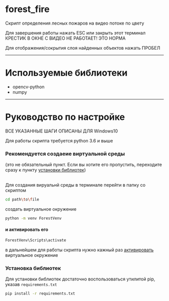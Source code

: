# forest_fire

Скрипт определения лесных пожаров на видео потоке по цвету 

Для завершения работы нажать ESC или закрыть этот терминал
<br>КРЕСТИК В ОКНЕ С ВИДЕО НЕ РАБОТАЕТ! ЭТО НОРМА

Для отображения/сокрытия слоя найденных объектов нажать ПРОБЕЛ

<hr>

# Используемые библиотеки
* opencv-python
* numpy

<hr>

# Руководство по настройке

ВСЕ УКАЗАННЫЕ ШАГИ ОПИСАНЫ ДЛЯ Windows10

Для работы скрипта требуется python 3.6 и выше

### Рекомендуется создаеие виртуальной среды 
(это не обязательный пункт. Если вы хотите его пропустить, переходите сразу к пункту <a href='#установка-библиотек'>установки библиотек</a>)

<br>Для создания вируальнй среды в терминале перейти в папку со скриптом 
```bash
cd path\to\file
```
создать виртуальное окружение
```bash
python -m venv ForestVenv
```
#### и активировать его
```bash
ForestVenv\Scripts\activate
```
в дальнейшем для работы скрипта нужно кажный раз <a href="#и-активировать-его">активировать</a> виртуальное окружение

### Установка библиотек

Для установки библиотек достаточно воспользоваться утилитой pip, указав `requirements.txt` 

```bash
pip install -r requirements.txt
```
